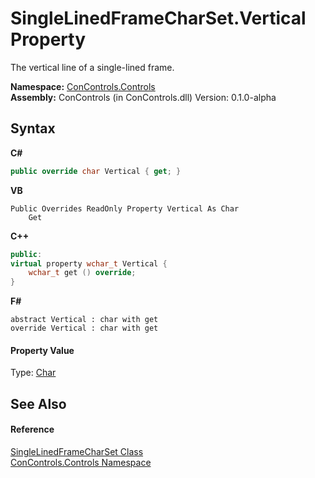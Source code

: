 # SingleLinedFrameCharSet.Vertical Property 
 

The vertical line of a single-lined frame.

**Namespace:**&nbsp;<a href="8161a036-2926-0ace-99d3-20346d250e3b">ConControls.Controls</a><br />**Assembly:**&nbsp;ConControls (in ConControls.dll) Version: 0.1.0-alpha

## Syntax

**C#**<br />
``` C#
public override char Vertical { get; }
```

**VB**<br />
``` VB
Public Overrides ReadOnly Property Vertical As Char
	Get
```

**C++**<br />
``` C++
public:
virtual property wchar_t Vertical {
	wchar_t get () override;
}
```

**F#**<br />
``` F#
abstract Vertical : char with get
override Vertical : char with get
```


#### Property Value
Type: <a href="https://docs.microsoft.com/dotnet/api/system.char" target="_blank">Char</a>

## See Also


#### Reference
<a href="0622a1b9-89fd-8243-4396-1ac7d2b2b77b">SingleLinedFrameCharSet Class</a><br /><a href="8161a036-2926-0ace-99d3-20346d250e3b">ConControls.Controls Namespace</a><br />